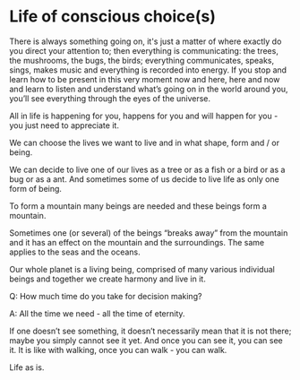 # Life of conscious choice(s)

There is always something going on, it's just a matter of where exactly do you direct your attention to; then everything is communicating: the trees, the mushrooms, the bugs, the birds; everything communicates, speaks, sings, makes music and everything is recorded into energy. If you stop and learn how to be present in this very moment now and here, here and now and learn to listen and understand what’s going on in the world around you, you’ll see everything through the eyes of the universe. 

All in life is happening for you, happens for you and will happen for you - you just need to appreciate it.

  

We can choose the lives we want to live and in what shape, form and / or being. 

We can decide to live one of our lives as a tree or as a fish or a bird or as a bug or as a ant. And sometimes some of us decide to live life as only one form of being.

  

To form a mountain many beings are needed and these beings form a mountain. 

Sometimes one (or several) of the beings “breaks away” from the mountain and it has an effect on the mountain and the surroundings. The same applies to the seas and the oceans. 

Our whole planet is a living being, comprised of many various individual beings and together we create harmony and live in it.

  

Q: How much time do you take for decision making?

A: All the time we need - all the time of eternity. 

  

If one doesn’t see something, it doesn’t necessarily mean that it is not there; maybe you simply cannot see it yet. And once you can see it, you can see it. It is like with walking, once you can walk - you can walk. 


Life as is. 
